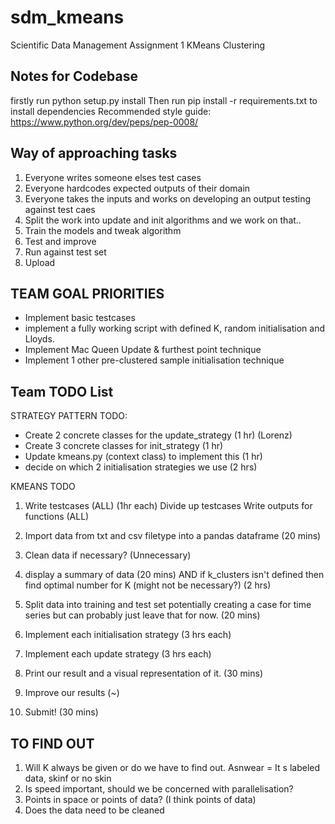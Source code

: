 # sdm_kmeans
Scientific Data Management Assignment 1 KMeans Clustering

## Notes for Codebase
firstly run python setup.py install
Then run pip install -r requirements.txt to install dependencies
Recommended style guide: https://www.python.org/dev/peps/pep-0008/


## Way of approaching tasks
1. Everyone writes someone elses test cases
2. Everyone hardcodes expected outputs of their domain
3. Everyone takes the inputs and works on developing an output testing against test caes
4. Split the work into update and init algorithms and we work on that..
5. Train the models and tweak algorithm
6. Test and improve
7. Run against test set
8. Upload

## TEAM GOAL PRIORITIES
* Implement basic testcases
* implement a fully working script with defined K, random initialisation and Lloyds.
* Implement Mac Queen Update & furthest point technique
* Implement 1 other pre-clustered sample initialisation technique

## Team TODO List
STRATEGY PATTERN TODO:
* Create 2 concrete classes for the update_strategy (1 hr) (Lorenz)
* Create 3 concrete classes for init_strategy (1 hr)
* Update kmeans.py (context class) to implement this (1 hr)
* decide on which 2 initialisation strategies we use (2 hrs)

KMEANS TODO
1. Write testcases (ALL) (1hr each)
    Divide up testcases
    Write outputs for functions (ALL)

2. Import data from txt and csv filetype into a pandas dataframe (20 mins)

3. Clean data if necessary? (Unnecessary)
4. display a summary of data (20 mins)
    AND if k_clusters isn't defined then find optimal number for K (might not be necessary?) (2 hrs)
5. Split data into training and test set potentially creating a case for time series
    but can probably just leave that for now. (20 mins)
6. Implement each initialisation strategy (3 hrs each)
8. Implement each update strategy (3 hrs each)
9. Print our result and a visual representation of it. (30 mins)
10. Improve our results (~)
11. Submit! (30 mins)


## TO FIND OUT
1. Will K always be given or do we have to find out. Asnwear = It s labeled data, skinf or no skin
2. Is speed important, should we be concerned with parallelisation? 
3. Points in space or points of data? (I think points of data)
4. Does the data need to be cleaned


